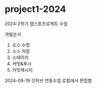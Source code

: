 # project1-2024
2024-2학기 캡스톤프로젝트 수업

개발순서
1. 소스 수정
2. 소스 저장
3. 스테이지
4. 커밋&푸시
5. 커밋메시지

2024-09-19 깃허브 연동수업
로컬에서 편집함
